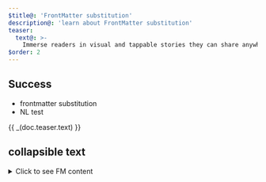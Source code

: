 ```yaml
---
$title@: 'FrontMatter substitution'
description@: 'learn about FrontMatter substitution'
teaser:
  text@: >-
    Immerse readers in visual and tappable stories they can share anywhere on the open web.
$order: 2
---
```


## Success

- frontmatter substitution
- NL test

<div class="teaser">
  <p> {{ _(doc.teaser.text) }} </p>
</div>

## collapsible text

<details>
<summary>Click to see FM content</summary>
  
<div class="teaser">
  <p> {{ _(doc.teaser.text) }} </p>
</div>

</details